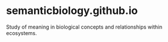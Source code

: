 # semanticbiology.github.io
Study of meaning in biological concepts and relationships within ecosystems.
